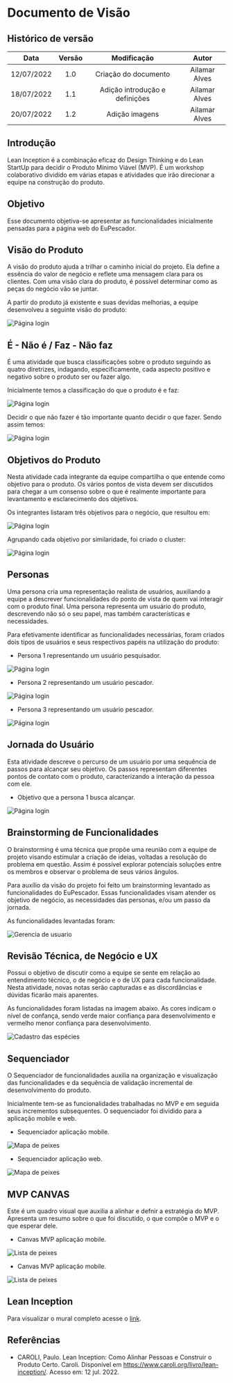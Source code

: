 # Documento de Visão

## Histórico de versão
| Data | Versão | Modificação | Autor |
| :--: | :----: | :---------: | :---: |
| 12/07/2022 | 1.0 | Criação do documento | Ailamar Alves |
| 18/07/2022 | 1.1 | Adição introdução e definições | Ailamar Alves |
| 20/07/2022 | 1.2 | Adição imagens | Ailamar Alves |

## Introdução

Lean Inception é a combinação eficaz do Design Thinking e do Lean StartUp para decidir o Produto Mínimo Viável (MVP). É um workshop colaborativo dividido em várias etapas e atividades que irão direcionar a equipe na construção do produto.

## Objetivo

Esse documento objetiva-se apresentar as funcionalidades inicialmente pensadas para a página web do EuPescador.

## Visão do Produto 

A visão do produto ajuda a trilhar o caminho inicial do projeto. Ela define a essência do valor de negócio e reflete uma mensagem clara para os clientes. Com uma visão clara do produto, é possível determinar como as peças do negócio vão se juntar.

A partir do produto já existente e suas devidas melhorias, a equipe desenvolveu a seguinte visão do produto:

![Página login](../assets/images/visao-produto.JPG)

## É - Não é / Faz - Não faz

É uma atividade que busca classificações sobre o produto seguindo as quatro diretrizes, indagando, especificamente, cada aspecto positivo e negativo sobre o produto ser ou fazer algo.

Inicialmente temos a classificação do que o produto é e faz:

![Página login](../assets/images/e-faz.JPG)

Decidir o que não fazer é tão importante quanto decidir o que fazer. Sendo assim temos:

![Página login](../assets/images/nao-faz.JPG)

## Objetivos do Produto

Nesta atividade cada integrante da equipe compartilha o que entende como objetivo para o produto. Os vários pontos de vista
devem ser discutidos para chegar a um consenso sobre o que é realmente importante para levantamento e esclarecimento dos objetivos.

Os integrantes listaram três objetivos para o negócio, que resultou em:

![Página login](../assets/images/ideacao.JPG)

Agrupando cada objetivo por similaridade, foi criado o cluster:

![Página login](../assets/images/cluster.JPG)

## Personas

Uma persona cria uma representação realista de usuários, auxiliando a equipe a descrever funcionalidades do ponto de vista de quem vai interagir com o produto final. Uma persona representa um usuário do produto, descrevendo não só o seu papel, mas também características e necessidades. 

Para efetivamente identificar as funcionalidades necessárias, foram criados dois tipos de usuários e seus respectivos papéis na utilização do produto:

- Persona 1 representando um usuário pesquisador.

![Página login](../assets/images/persona.JPG)

- Persona 2 representando um usuário pescador.

![Página login](../assets/images/persona-2.JPG)

- Persona 3 representando um usuário pescador.

![Página login](../assets/images/persona-2.JPG)


## Jornada do Usuário

Esta atividade descreve o percurso de um usuário por uma sequência de passos para alcançar seu objetivo. Os passos representam diferentes pontos de contato com o produto, caracterizando a interação da pessoa com ele. 

- Objetivo que a persona 1 busca alcançar.

![Página login](../assets/images/jornada.JPG)

## Brainstorming de Funcionalidades

O brainstorming é uma técnica que propõe uma reunião com a equipe de projeto visando estimular a criação de ideias, voltadas a resolução do problema em questão. Assim é possível explorar potenciais soluções entre os membros e observar o problema de seus vários ângulos. 

Para auxílio da visão do projeto foi feito um brainstorming levantado as funcionalidades do EuPescador. Essas funcionalidades visam atender os objetivo de negócio, as necessidades das personas, e/ou um passo da jornada.

As funcionalidades levantadas foram:

![Gerencia de usuario](../assets/images/brainstorming.JPG)

## Revisão Técnica, de Negócio e UX

Possui o objetivo de discutir como a equipe se sente em relação ao entendimento técnico, o de negócio e o de UX para cada funcionalidade. Nesta atividade, novas notas serão capturadas e as discordâncias e dúvidas ficarão mais aparentes.

As funcionalidades foram listadas na imagem abaixo. As cores indicam o nível de confança, sendo verde maior confiança para desenvolvimento e vermelho menor confiança para desenvolvimento.

![Cadastro das espécies](../assets/images/ux-neg.JPG)

## Sequenciador

O Sequenciador de funcionalidades auxilia na organização e visualização das funcionalidades e da sequência de validação incremental de desenvolvimento do produto. 

Inicialmente tem-se as funcionalidades trabalhadas no MVP e em seguida seus incrementos subsequentes. O sequenciador foi dividido para a aplicação mobile e web.

- Sequenciador aplicação mobile.

![Mapa de peixes](../assets/images/seq-mobile.JPG)

- Sequenciador aplicação web.

![Mapa de peixes](../assets/images/seq-web.JPG)

## MVP CANVAS

Este é um quadro visual que auxilia a alinhar e defnir a estratégia do MVP. Apresenta um resumo sobre o que foi discutido, o que compõe o MVP e o que esperar dele.

- Canvas MVP aplicação mobile.

![Lista de peixes](../assets/images/canvas.JPG)

- Canvas MVP aplicação mobile. 

![Lista de peixes](../assets/images/canvas-2.JPG)

## Lean Inception

Para visualizar o mural completo acesse o [link](https://app.mural.co/t/unbfgaepsmds202111846/m/unbfgaepsmds202111846/1654695732969/c0a887fc3609c105085272211893e4cbcba497e5?invited=true&sender=u114ae1e60ee038ecd8c71344).

## Referências

- CAROLI, Paulo. Lean Inception: Como Alinhar Pessoas e Construir o Produto Certo. Caroli. Disponível em https://www.caroli.org/livro/lean-inception/. Acesso em: 12 jul. 2022.
